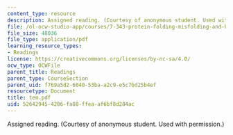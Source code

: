 ```yaml
---
content_type: resource
description: Assigned reading. (Courtesy of anonymous student. Used with permission.)
file: /ol-ocw-studio-app/courses/7-343-protein-folding-misfolding-and-human-disease-fall-2004/526429454206fa88ffeaaf6bf8d284ac_tem.pdf
file_size: 48036
file_type: application/pdf
learning_resource_types:
- Readings
license: https://creativecommons.org/licenses/by-nc-sa/4.0/
ocw_type: OCWFile
parent_title: Readings
parent_type: CourseSection
parent_uid: f769a5d2-6040-53ba-a2c9-e5c7bd25b4ef
resourcetype: Document
title: tem.pdf
uid: 52642945-4206-fa88-ffea-af6bf8d284ac
---
```

Assigned reading. (Courtesy of anonymous student. Used with permission.)
